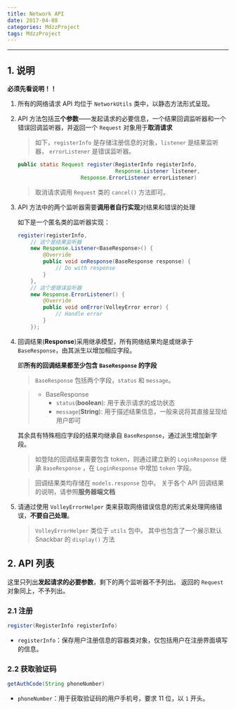 ```yaml
---
title: Network API
date: 2017-04-08
categories: MdzzProject
tags: MdzzProject
---
```


---

## 1. 说明

**必须先看说明！！**

1. 所有的网络请求 API 均位于 `NetworkUtils` 类中，以静态方法形式呈现。

2. API 方法包括**三个参数**——发起请求的必要信息，一个结果回调监听器和一个错误回调监听器，并返回一个 `Request` 对象用于**取消请求**

    > 如下，`registerInfo` 是存储注册信息的对象，`listener` 是结果监听器， `errorListener` 是错误监听器。

    ```java
    public static Request register(RegisterInfo registerInfo,
                                   Response.Listener listener,
                        Response.ErrorListener errorListener)
    ```

    > 取消请求调用 `Request` 类的 `cancel()` 方法即可。

3. API 方法中的两个监听器需要**调用者自行实现**对结果和错误的处理

    如下是一个匿名类的监听器实现：

    ```java
    register(registerInfo,
        // 这个是结果监听器
        new Response.Listener<BaseResponse>() {
            @Override
            public void onResponse(BaseResponse response) {
                // Do with response
            }
        },
        // 这个是错误监听器
        new Response.ErrorListener() {
            @Override
            public void onError(VolleyError error) {
                // Handle error
            }
        });
    ```

4. 回调结果(**Response**)采用继承模型，所有网络结果均是或继承于`BaseResponse`，由其派生以增加相应字段。

    即**所有的回调结果都至少包含 `BaseResponse` 的字段**

    > `BaseResponse` 包括两个字段，`status` 和 `message`。

    > - BaseResponse
    >    - `status`(**boolean**): 用于表示请求的成功状态
    >   - `message`(**String**): 用于描述结果信息，一般来说将其直接呈现给用户即可

    其余具有特殊相应字段的结果均继承自 `BaseResponse`，通过派生增加新字段。

    > 如登陆的回调结果需要包含 token，则通过建立新的 `LoginResponse` 继承 `BaseResponse` ，在 `LoginResponse` 中增加 `token` 字段。

    > 回调结果类均存储在 `models.response` 包中。
    关于各个 API 回调结果的说明，请参照**服务器端文档**

5. 请通过使用 `VolleyErrorHelper` 类来获取网络错误信息的形式来处理网络错误，**不要自己处理**。

    > `VolleyErrorHelper` 类位于 `utils` 包中。
    其中也包含了一个展示默认 Snackbar 的 `display()` 方法

## 2. API 列表

这里只列出**发起请求的必要参数**，剩下的两个监听器不予列出。
返回的 `Request` 对象同上，不予列出。

### 2.1 注册

```java
register(RegisterInfo registerInfo)
```

- `registerInfo`：保存用户注册信息的容器类对象，仅包括用户在注册界面填写的信息。

### 2.2 获取验证码

```java
getAuthCode(String phoneNumber)
```

- `phoneNumber`：用于获取验证码的用户手机号，要求 11 位，以 `1` 开头。
